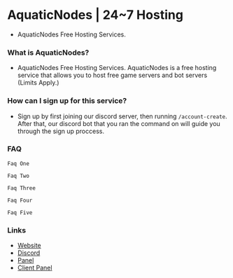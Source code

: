 # AquaticNodes | 24~7 Hosting

- AquaticNodes Free Hosting Services.

### What is AquaticNodes?

- AquaticNodes Free Hosting Services. AquaticNodes is a free hosting service that allows you to host free game servers and bot servers (Limits Apply.)

### How can I sign up for this service?

- Sign up by first joining our discord server, then running `/account-create`. After that, our discord bot that you ran the command on will guide you through the sign up proccess.

### FAQ

`Faq One`

`Faq Two`

`Faq Three`

`Faq Four`

`Faq Five`

### Links

- [Website](https://aquaticnodes.tech)
- [Discord](https://discord.gg/u5aqmHhHhz)
- [Panel](https://panel.aquaticnodes.tech)
- [Client Panel](https://client.aquaticnodes.tech)
